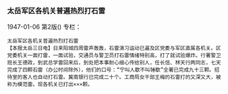 ### 太岳军区各机关普遍热烈打石雷

1947-01-06
第2版()
专栏：

    太岳军区各机关普遍热烈打石雷
    【本报太岳三日电】日来阳城四周雷声轰轰，石雷演习运动已遍及区党委与军区直属各机关。区党委机关一面打雷，一面试验，交通员与警卫员打石雷情绪特别高，打了就试验爆炸。行署警卫班长王德政，到武总学雷回来后，到处把本事耐心细心传给别人，任长信、林天行两同志，七天完成了四颗石雷（办公时间除外），他们的口号：“宁叫人歇不叫锤歇”全署已完成九十三颗。招待室的客人也自动打石雷。冀南银行已完成二十个。工商局女干部王梅的石雷打的又深又大，被称为模范雷。现各机关已打出×××颗。
